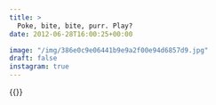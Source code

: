 ```yaml
---
title: >
  Poke, bite, bite, purr. Play?
date: 2012-06-28T16:00:25+00:00

image: "/img/386e0c9e06441b9e9a2f00e94d6857d9.jpg"
draft: false
instagram: true
---
```


{{<photo src="/img/386e0c9e06441b9e9a2f00e94d6857d9.jpg">}}
